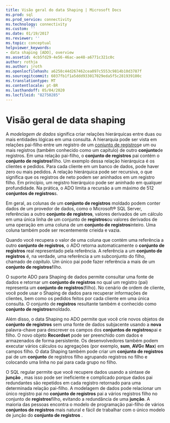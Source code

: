 ```yaml
---
title: Visão geral do data Shaping | Microsoft Docs
ms.prod: sql
ms.prod_service: connectivity
ms.technology: connectivity
ms.custom: ''
ms.date: 01/19/2017
ms.reviewer: ''
ms.topic: conceptual
helpviewer_keywords:
- data shaping [ADO], overview
ms.assetid: 4cb5fd29-4e56-46ac-ae48-a6771c321c0c
author: rothja
ms.author: jroth
ms.openlocfilehash: a6258c44d267462cea097c5553c9814b10d3787f
ms.sourcegitcommit: 6037fb1f1a5ddd933017029eda5f5c281939100c
ms.translationtype: MT
ms.contentlocale: pt-BR
ms.lasthandoff: 05/04/2020
ms.locfileid: "82750285"
---
```

# <a name="data-shaping-overview"></a>Visão geral de data shaping
A *modelagem de dados* significa criar relações hierárquicas entre duas ou mais entidades lógicas em uma consulta. A hierarquia pode ser vista em relações pai-filho entre um registro de um [conjunto de registros](../../../ado/reference/ado-api/recordset-object-ado.md)e um ou mais registros (também conhecido como um capítulo) de outro **conjunto**de registros. Em uma relação pai-filho, o **conjunto de registros** pai contém o **conjunto de registros**filho. Um exemplo dessa relação hierárquica é os clientes e pedidos. Para cada cliente em um banco de dados, pode haver zero ou mais pedidos. A relação hierárquica pode ser recursiva, o que significa que os registros de neto podem ser aninhados em um registro filho. Em princípio, um registro hierárquico pode ser aninhado em qualquer profundidade. Na prática, o ADO limita a recursão a um máximo de 512 **conjuntos de registros**s.  
  
 Em geral, as colunas de um **conjunto de registros** moldado podem conter dados de um provedor de dados, como o Microsoft® SQL Server, referências a outro **conjunto de registros**, valores derivados de um cálculo em uma única linha de um conjunto de **registros**ou valores derivados de uma operação em uma coluna de um **conjunto de registros**inteiro. Uma coluna também pode ser recentemente crieida e vazia.  
  
 Quando você recupera o valor de uma coluna que contém uma referência a outro **conjunto de registros**, o ADO retorna automaticamente o **conjunto de registros** real representado pela referência. A referência a um **conjunto de registros** é, na verdade, uma referência a um subconjunto do filho, chamado de *capítulo*. Um único pai pode fazer referência a mais de um **conjunto de registros**filho.  
  
 O suporte ADO para Shaping de dados permite consultar uma fonte de dados e retornar um **conjunto de registros** no qual um registro (pai) representa um **conjunto de registros**(filho). No cenário de ordem de cliente, você pode usar o Shaping de dados para recuperar informações de clientes, bem como os pedidos feitos por cada cliente em uma única consulta. O conjunto de **registros** resultante também é conhecido como **conjunto de registros**moldado.  
  
 Além disso, o data Shaping no ADO permite que você crie novos objetos de **conjunto de registros** sem uma fonte de dados subjacente usando a **nova** palavra-chave para descrever os campos dos **conjuntos de registros**pai e filho. O novo objeto **Recordset** pode ser preenchido com dados e armazenados de forma persistente. Os desenvolvedores também podem executar vários cálculos ou agregações (por exemplo, **sum**, **AVG**e **Max**) em campos filho. O data Shaping também pode criar um **conjunto de registros** pai de um **conjunto** de registros filho agrupando registros no filho e colocando uma linha no pai para cada grupo no filho.  
  
 O SQL regular permite que você recupere dados usando a sintaxe de **junção** , mas isso pode ser ineficiente e complicado porque dados pai redundantes são repetidos em cada registro retornado para uma determinada relação pai-filho. A modelagem de dados pode relacionar um único registro pai no **conjunto de registros** pai a vários registros filho no conjunto de **registros**filho, evitando a redundância de uma **junção**. A maioria das pessoas encontra o modelo de programação pai-filho de vários **conjuntos de registros** mais natural e fácil de trabalhar com o único modelo de junção do **conjunto de registros** .
